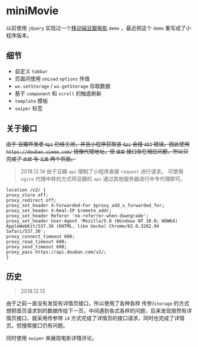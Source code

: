 # miniMovie
以前使用 `jQuery` 实现过一个[移动端豆瓣电影](https://github.com/evenyao/douban-movie-mobile) `demo` ，最近把这个 `demo` 重写成了小程序版本。

## 细节
- 自定义 `tabbar`
- 页面间使用 `onLoad` `options` 传值
- `wx.setStorage` / `wx.getStorage` 存取数据
- 基于 `component` 和 `scroll` 的触底刷新
- `template` 模板
- `swiper` 标签

## 关于接口
~~由于 豆瓣开发者 `Api` 已经关闭，并且小程序获取该 `Api` 会报 `403` 错误。因此使用 `https://douban.uieee.com/` 镜像代理地址。但 `搜索` 接口存在相应问题，所以只完成了 `热榜` 与 `北美` 两个页面。~~

> 2018.12.14
由于豆瓣 `api` 限制了小程序直接 `request` 进行请求。
可使用 `nginx` 代理中转的方式将豆瓣的 `api` 通过其他服务器进行中专代理即可。
```
location /v2/ {
proxy_store off;
proxy_redirect off;
proxy_set_header X-Forwarded-For $proxy_add_x_forwarded_for;
proxy_set_header X-Real-IP $remote_addr;
proxy_set_header Referer 'no-referrer-when-downgrade';
proxy_set_header User-Agent 'Mozilla/5.0 (Windows NT 10.0; WOW64) AppleWebKit/537.36 (KHTML, like Gecko) Chrome/62.0.3202.94 Safari/537.36';
proxy_connect_timeout 600;
proxy_read_timeout 600;
proxy_send_timeout 600;
proxy_pass https://api.douban.com/v2/;
}
```

## 历史
> 2018.12.13

由于之前一直没有发现有详情页接口，所以使用了各种各样 传参/`storage` 的方式想把首页请求到的数据传给下一页，中间遇到各式各样的问题，后来发现居然有详情页接口，就采用传参带 `id` 方式完成了详情页的接口请求，同时也完成了详情页。但搜索接口仍有问题。

同时使用 `swiper` 来展现电影详情评论。

